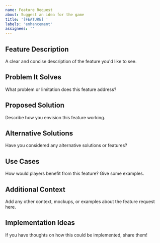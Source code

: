 ```yaml
---
name: Feature Request
about: Suggest an idea for the game
title: '[FEATURE] '
labels: 'enhancement'
assignees: ''
---
```


## Feature Description
A clear and concise description of the feature you'd like to see.

## Problem It Solves
What problem or limitation does this feature address?

## Proposed Solution
Describe how you envision this feature working.

## Alternative Solutions
Have you considered any alternative solutions or features?

## Use Cases
How would players benefit from this feature? Give some examples.

## Additional Context
Add any other context, mockups, or examples about the feature request here.

## Implementation Ideas
If you have thoughts on how this could be implemented, share them!